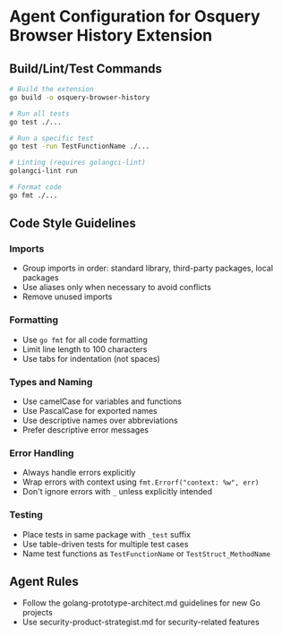 # Agent Configuration for Osquery Browser History Extension

## Build/Lint/Test Commands

```bash
# Build the extension
go build -o osquery-browser-history

# Run all tests
go test ./...

# Run a specific test
go test -run TestFunctionName ./...

# Linting (requires golangci-lint)
golangci-lint run

# Format code
go fmt ./...
```

## Code Style Guidelines

### Imports
- Group imports in order: standard library, third-party packages, local packages
- Use aliases only when necessary to avoid conflicts
- Remove unused imports

### Formatting
- Use `go fmt` for all code formatting
- Limit line length to 100 characters
- Use tabs for indentation (not spaces)

### Types and Naming
- Use camelCase for variables and functions
- Use PascalCase for exported names
- Use descriptive names over abbreviations
- Prefer descriptive error messages

### Error Handling
- Always handle errors explicitly
- Wrap errors with context using `fmt.Errorf("context: %w", err)`
- Don't ignore errors with `_` unless explicitly intended

### Testing
- Place tests in same package with `_test` suffix
- Use table-driven tests for multiple test cases
- Name test functions as `TestFunctionName` or `TestStruct_MethodName`

## Agent Rules
- Follow the golang-prototype-architect.md guidelines for new Go projects
- Use security-product-strategist.md for security-related features